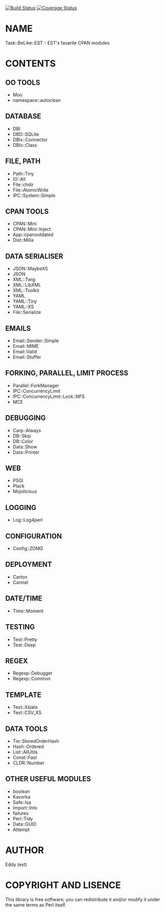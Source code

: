 [![Build Status](https://travis-ci.org/eddy/perl-task-belike-est.svg?branch=master)](https://travis-ci.org/eddy/perl-task-belike-est)
[![Coverage Status](https://coveralls.io/repos/eddy/perl-task-belike-est/badge.svg)](https://coveralls.io/r/eddy/perl-task-belike-est)

# NAME

Task::BeLike::EST - EST's favarite CPAN modules

# CONTENTS

## OO TOOLS

- Moo
- namespace::autoclean

## DATABASE

- DBI
- DBD::SQLite
- DBIx::Connector
- DBIx::Class

## FILE, PATH

- Path::Tiny
- IO::All
- File::chdir
- File::AtomicWrite
- IPC::System::Simple

## CPAN TOOLS

- CPAN::Mini
- CPAN::Mini::Inject
- App::cpanoutdated
- Dist::Milla

## DATA SERIALISER

- JSON::MaybeXS
- JSON
- XML::Twig
- XML::LibXML
- XML::Toolkit
- YAML
- YAML::Tiny
- YAML::XS
- File::Serialize

## EMAILS

- Email::Sender::Simple
- Email::MIME
- Email::Valid
- Email::Stuffer

## FORKING, PARALLEL, LIMIT PROCESS

- Parallel::ForkManager
- IPC::ConcurrencyLimit
- IPC::ConcurrencyLimit::Lock::NFS
- MCE

## DEBUGGING

- Carp::Always
- DB::Skip
- DB::Color
- Data::Show
- Data::Printer

## WEB

- PSGI
- Plack
- Mojolicious

## LOGGING

- Log::Log4perl

## CONFIGURATION

- Config::ZOMG

## DEPLOYMENT

- Carton
- Carmel

## DATE/TIME

- Time::Moment

## TESTING

- Test::Pretty
- Test::Deep

## REGEX

- Regexp::Debugger
- Regexp::Common

## TEMPLATE

- Text::Xslate 
- Text::CSV\_XS

## DATA TOOLS

- Tie::StoredOrderHash
- Hash::Ordered
- List::AllUtils
- Const::Fast
- CLDR::Number

## OTHER USEFUL MODULES

- boolean
- Kavorka
- Safe::Isa
- Import::Into
- failures
- Perl::Tidy
- Data::GUID
- Attempt

# AUTHOR

Eddy (est) 

# COPYRIGHT AND LISENCE

This library is free software; you can redistribute it and/or modify
it under the same terms as Perl itself.

